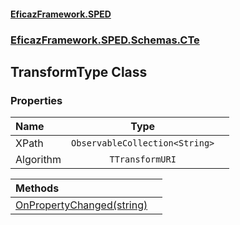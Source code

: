 #### [EficazFramework.SPED](EficazFrameworkSPED.md 'EficazFramework SPED')
### [EficazFramework.SPED.Schemas.CTe](EficazFramework.SPED.Schemas.CTe.md 'EficazFramework.SPED.Schemas.CTe')

## TransformType Class
### Properties

| Name | Type | |
| :--- | :---: | :--- |
| XPath | `ObservableCollection<String>` |  |
| Algorithm | `TTransformURI` |  |

| Methods | |
| :--- | :--- |
| [OnPropertyChanged(string)](EficazFramework.SPED.Schemas.CTe/TransformType/OnPropertyChanged(string).md 'EficazFramework.SPED.Schemas.CTe.TransformType.OnPropertyChanged(string)') | |
